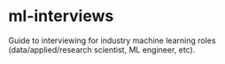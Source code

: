 # ml-interviews
Guide to interviewing for industry machine learning roles (data/applied/research scientist, ML engineer, etc).
